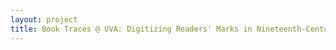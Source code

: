 ```yaml
--- 
layout: project 
title: Book Traces @ UVA: Digitizing Readers' Marks in Nineteenth-Century American Literature
---
```



